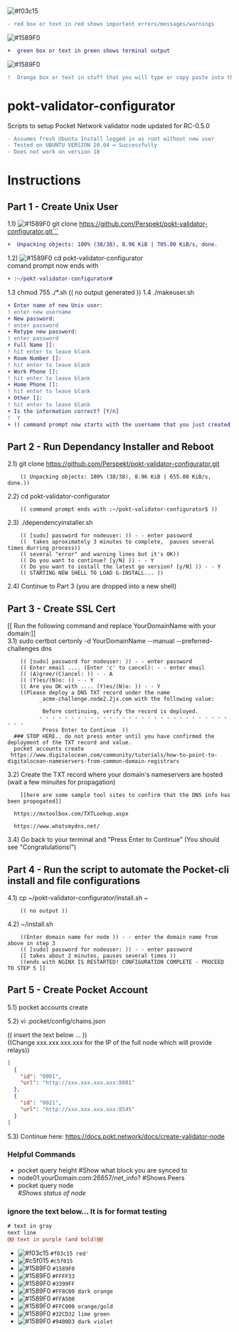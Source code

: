 ![#f03c15](https://via.placeholder.com/15/f03c15/000000?text=+)
```diff
- red box or text in red shows important errors/messages/warnings
```
![#1589F0](https://via.placeholder.com/15/32CD32/000000?text=+)
```diff
+  green box or text in green shows terminal output 
```
![#1589F0](https://via.placeholder.com/15/FFC000/000000?text=+)
```diff 
!  Orange box or text in stuff that you will type or copy paste into the terminal 
```

# pokt-validator-configurator
Scripts to setup Pocket Network validator node updated for RC-0.5.0 
```diff
- Assumes fresh Ubuntu Install logged in as root without new user  
- Tested on UBUNTU VERSION 20.04 = Successfully  
- Does not work on version 18  
```
# Instructions
## Part 1 - Create Unix User
1.1) ![#1589F0](https://via.placeholder.com/15/FFC000/000000?text=+)
git clone https://github.com/Perspekt/pokt-validator-configurator.git```
```diff
+  Unpacking objects: 100% (38/38), 8.96 KiB | 705.00 KiB/s, done.
```

1.2) ![#1589F0](https://via.placeholder.com/15/FFC000/000000?text=+) cd pokt-validator-configurator  
comand prompt now ends with
```diff
+ :~/pokt-validator-configurator#  
```
1.3 chmod 755 ./*.sh
        (( no output generated ))
1.4 ./makeuser.sh
```diff
+ Enter name of new Unix user:  
! enter new username
+ New password: 
! enter password
+ Retype new password:
! enter password
+ Full Name []: 
! hit enter to leave blank
+ Room Number []:
! hit enter to leave blank
+ Work Phone []: 
! hit enter to leave blank
+ Home Phone []:  
! hit enter to leave blank
+ Other []: 
! hit enter to leave blank
+ Is the information correct? [Y/n]
!  Y 
+ (( command prompt now starts with the username that you just created ))
```
## Part 2 - Run Dependancy Installer and Reboot
2.1) git clone https://github.com/Perspekt/pokt-validator-configurator.git

        (( Unpacking objects: 100% (38/38), 8.96 KiB | 655.00 KiB/s, done.))
        
2.2) cd pokt-validator-configurator

        (( command prompt ends with :~/pokt-validator-configurator$ ))
        
2.3) ./dependencyinstaller.sh

        (( [sudo] password for nodeuser: )) - - enter password
        ((  takes aproximately 3 minutes to complete,  pauses several times durring process))
        (( several "error" and warning lines but it's OK))
        (( Do you want to continue? [y/N] )) - - Y
        (( Do you want to install the latest go version? [y/N] )) - - Y
        (( STARTING NEW SHELL TO LOAD G-INSTALL... ))

2.4) Continue to Part 3 (you are dropped into a new shell)

## Part 3 - Create SSL Cert
   [[ Run the following command and replace YourDomainName with your domain:]]  
3.1) sudo certbot certonly -d  YourDomainName --manual --preferred-challenges dns 

        (( [sudo] password for nodeuser: )) - - enter password
        (( Enter email .... (Enter 'c' to cancel): - - enter email
        (( (A)gree/(C)ancel: )) - - A
        (( (Y)es/(N)o: )) - - Y
        (( Are you OK with .... (Y)es/(N)o: )) - - Y
        ((Please deploy a DNS TXT record under the name
              _acme-challenge.node2.2jx.com with the following value:

               Before continuing, verify the record is deployed.
              - - - - - - - - - - - - - - - - - - - - - - - - - - - - - - - - -
               Press Enter to Continue  ))
      ### STOP HERE.. do not press enter until you have confirmed the deployment of the TXT record and value.
      pocket accounts create
     https://www.digitalocean.com/community/tutorials/how-to-point-to-digitalocean-nameservers-from-common-domain-registrars
      
3.2) Create the TXT record where your domain's nameservers are hosted (wait a few minuites for propagation)

        [[here are some sample tool sites to confirm that the DNS info has been propogated]]
        
      https://mxtoolbox.com/TXTLookup.aspx
      
      https://www.whatsmydns.net/

3.4) Go back to your terminal and "Press Enter to Continue" (You should see "Congratulations!")

## Part 4 - Run the script to automate the Pocket-cli install and file configurations
4.1) cp ~/pokt-validator-configurator/install.sh ~

        (( no output ))
4.2) ~/install.sh

        ((Enter domain name for node )) - - enter the domain name from above in step 3
        (( [sudo] password for nodeuser: )) - - enter password
        [[ takes about 2 minutes, pauses several times ))
        ((ends with NGINX IS RESTARTED! CONFIGURATION COMPLETE - PROCEED TO STEP 5 ]]


## Part 5 - Create Pocket Account
5.1) pocket accounts create

5.2) vi .pocket/config/chains.json

(( insert the text below ... ))  
((Change xxx.xxx.xxx.xxx for the IP of the full node which will provide relays))  
```json
[  
  {  
    "id": "0001",  
    "url": "http://xxx.xxx.xxx.xxx:8081"  
  },  
  {  
    "id": "0021",  
    "url": "http://xxx.xxx.xxx.xxx:8545"  
  }  
]  
```
5.3) Continue here: https://docs.pokt.network/docs/create-validator-node

### Helpful Commands
- pocket query height           #Show what block you are synced to
- node01.yourDomain.com:26657/net_info?         #Shows Peers
- pocket query node <address>   #Shows status of node

### ignore the text below... It is for format testing

```diff
# text in gray
next line
@@ text in purple (and bold)@@
```

- ![#f03c15](https://via.placeholder.com/15/f03c15/000000?text=+) `#f03c15 red'`
- ![#c5f015](https://via.placeholder.com/15/c5f015/000000?text=+) `#c5f015`
- ![#1589F0](https://via.placeholder.com/15/1589F0/000000?text=+) `#1589F0`
- ![#1589F0](https://via.placeholder.com/15/FFFF33/000000?text=+) `#FFFF33`
- ![#1589F0](https://via.placeholder.com/15/3399FF/000000?text=+) `#3399FF`
- ![#1589F0](https://via.placeholder.com/15/FF8C00/000000?text=+) `#FF8C00 dark orange`
- ![#1589F0](https://via.placeholder.com/15/FFA500/000000?text=+) `#FFA500`
- ![#1589F0](https://via.placeholder.com/15/FFC000/000000?text=+) `#FFC000 orange/gold`
- ![#1589F0](https://via.placeholder.com/15/32CD32/000000?text=+) `#32CD32 lime green`
- ![#1589F0](https://via.placeholder.com/15/9400D3/000000?text=+) `#9400D3 dark violet`

